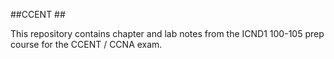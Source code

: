 ##CCENT ##

This repository contains chapter and lab notes from the ICND1 100-105 prep course for the CCENT / CCNA exam.